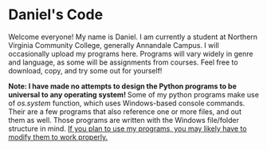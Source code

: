 # Daniel's Code

Welcome everyone! My name is Daniel. I am currently a student at Northern Virginia Community College, generally Annandale Campus.
I will occasionally upload my programs here. Programs will vary widely in genre and language, as some will be assignments from courses. Feel free to download, copy, and try some out for yourself! 

<b> Note: I have made no attempts to design the Python programs to be universal to any operating system! </b> Some of my python programs make use of <i> os.system </i> function, which uses Windows-based console commands. Their are a few programs that also reference one or more files, and out them as well. Those programs are written with the Windows file/folder structure in mind. <u> If you plan to use my programs, you may likely have to modify them to work properly. </u>
